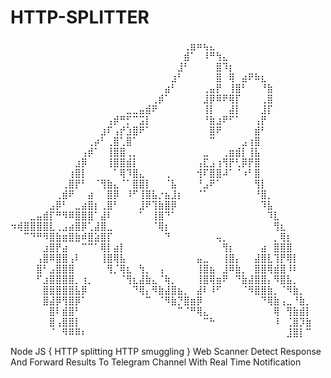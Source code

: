 # HTTP-SPLITTER


⠀⠀⠀⠀⠀⠀⠀⠀⠀⠀⠀⠀⠀⠀⠀⠀⠀⠀⠀⠀⠀⠀⠀⠀⠀⠀⠀⢀⣶⠶⢦⣄⠀⠀⠀⠀⠀⠀⠀⠀⠀⠀⠀⠀⠀⠀⠀
⠀⠀⠀⠀⠀⠀⠀⠀⠀⠀⠀⠀⠀⠀⠀⠀⠀⠀⠀⠀⠀⠀⠀⠀⠀⠀⠀⣾⠁⠀⠸⠛⢳⣄⠀⠀⠀⠀⠀⠀⠀⠀⠀⠀⠀⠀⠀
⠀⠀⠀⠀⠀⠀⠀⠀⠀⠀⠀⠀⠀⠀⠀⠀⠀⠀⠀⠀⠀⠀⠀⠀⠀⠀⣸⠃⠀⠀⠀⠀⣿⠹⡆⠀⠀⠀⠀⠀⠀⠀⠀⠀⠀⠀⠀
⠀⠀⠀⠀⠀⠀⠀⠀⠀⠀⠀⠀⠀⠀⠀⠀⠀⠀⠀⠀⠀⠀⠀⠀⠀⣰⠃⠀⠀⠀⠀⠀⣿⠀⢿⠀⣴⠟⠷⣆⠀⠀⠀⠀⠀⠀⠀
⠀⠀⠀⠀⠀⠀⠀⠀⠀⠀⠀⠀⠀⠀⠀⠀⠀⠀⠀⠀⠀⠀⠀⠀⣴⠃⠀⠀⠀⠀⢀⣤⡟⠀⢸⣿⠃⠀⠀⠘⣷⠀⠀⠀⠀⠀⠀
⠀⠀⠀⠀⠀⠀⠀⠀⠀⠀⠀⠀⠀⠀⠀⠀⠀⠀⠀⠀⠀⠀⢀⡾⠁⠀⠀⠀⠀⠀⣸⡿⠿⠟⢿⡏⠀⠀⠀⢀⣿⠀⠀⠀⠀⠀⠀
⠀⠀⠀⠀⠀⠀⠀⠀⠀⠀⠀⠀⠀⠀⠀⠀⠀⠀⣀⣀⣤⣾⠟⠀⠀⠀⠀⠀⠀⠀⢸⡇⠀⠀⣼⡇⠀⠀⠀⣸⡏⠀⠀⠀⠀⠀⠀
⠀⠀⠀⠀⠀⠀⠀⠀⠀⠀⠀⠀⠀⠀⠀⢠⡾⠛⡋⠉⣩⡇⠀⠀⠀⠀⠀⠀⠀⠀⠘⣷⣰⠟⠋⠁⠀⠀⢠⡟⠀⠀⠀⠀⠀⠀⠀
⠀⠀⠀⠀⠀⠀⠀⠀⠀⠀⠀⠀⠀⠀⣰⠏⢠⡞⣱⣿⠟⠁⠀⠀⠀⠀⠀⠀⠀⠀⠀⣿⠟⠀⠀⠀⠀⠀⣾⠃⠀⠀⠀⠀⠀⠀⠀
⠀⠀⠀⠀⠀⠀⠀⠀⠀⠀⠀⠀⢀⡴⠃⢀⣿⢁⣿⠁⠀⠀⠀⠀⠀⠀⠀⠀⠀⠀⠀⠉⠀⠀⠀⠀⣠⢰⣿⠀⠀⠀⠀⠀⠀⠀⠀
⠀⠀⠀⠀⠀⠀⠀⠀⠀⠀⠀⢠⡾⠁⠀⢸⣿⣿⢀⡀⠀⠀⠀⠀⠀⠀⠀⠀⠀⠀⣀⠀⠀⢀⣶⣾⡇⢸⣧⠀⠀⠀⠀⠀⠀⠀⠀
⠀⠀⠀⠀⠀⠀⠀⠀⠀⠀⣰⡿⠀⠀⠀⢸⣿⣿⣾⡇⠀⠀⠀⠀⠀⠀⠀⠀⠀⢠⣏⣠⢰⢻⡟⢃⡿⡟⣿⠀⠀⠀⠀⠀⠀⠀⠀
⠀⠀⠀⠀⠀⠀⠀⠀⠀⢰⣿⡇⠀⠀⠀⠀⠁⢿⠹⣿⣄⠀⠀⠀⢀⠀⠀⠀⠀⢺⠏⣿⣿⠼⠁⠈⠰⠃⣿⠀⠀⠀⠀⠀⠀⠀⠀
⠀⠀⠀⠀⠀⠀⠀⠀⢀⣿⡟⠃⠀⠈⢻⣷⣄⠈⠁⣿⣿⡇⠀⠀⠈⣧⠀⠀⠀⠘⣠⠟⠁⠀⠀⠀⠀⠀⢻⡇⠀⠀⠀⠀⠀⠀⠀
⠀⠀⠀⠀⠀⠀⠀⢀⣾⠟⠀⠀⣴⠀⠀⣿⡿⠀⠸⠋⢸⣿⣧⡐⣦⣸⡆⠀⠀⠈⠁⠀⠀⠀⠀⠀⠀⠀⠘⣿⡀⠀⠀⠀⠀⠀⠀
⠀⠀⠀⠀⠀⠀⣠⡿⠃⠀⣀⣴⣿⡆⢀⣿⠃⠀⠀⠀⣸⠟⢹⣷⣿⡿⠀⠀⠀⠀⠀⠀⠀⠀⠀⠀⠀⠀⠀⠹⣧⠀⠀⠀⠀⠀⠀
⠀⠀⠀⣀⣤⣾⡏⠛⠻⠿⣿⣿⣿⠁⣼⠇⠀⠀⠀⠀⠁⠀⢸⣿⠙⠁⠀⠀⠀⠀⠀⠀⠀⠀⠀⠀⠀⠀⠀⠀⠹⣇⠀⠀⠀⠀⠀
⠲⢾⣿⣿⣿⣿⣇⢀⣠⣴⣿⡿⢁⣼⣿⣀⠀⠀⠀⠀⠀⠀⠈⢿⡆⠀⠀⠀⠀⠀⠀⠀⠀⠀⠀⠀⠀⠀⠀⠀⠀⢻⣆⠀⠀⠀⠀
⠀⠀⠉⠙⠛⠻⣿⣷⣶⣿⣷⠾⣿⣵⣿⡏⠀⠀⠀⠀⠀⠀⠀⠀⠙⠀⠀⠀⠀⠀⠀⠀⢤⡀⠀⠀⠀⠀⠀⠀⠀⡀⢿⡆⠀⠀⠀
⠀⠀⠀⠀⠀⣰⣿⡟⣴⠀⠀⠉⠉⠁⢿⡇⣴⡇⠀⠀⠀⠀⠀⠀⠀⠀⠀⠀⠀⠀⠀⠀⠀⢻⡆⠀⠀⠀⠀⣴⠀⣿⣿⣿⠀⠀⠀
⠀⠀⠀⠀⢠⣿⠿⣿⣿⢠⠇⠀⠀⠀⢸⣿⢿⣧⠀⠀⠀⠀⠀⠀⠀⠀⠀⠀⠀⣤⣀⠀⠀⢸⣿⡄⠀⠀⣼⣿⣇⢹⡟⢿⡇⠀⠀
⠀⠀⠀⠀⣿⠃⣠⣿⣿⣿⠀⠀⠀⠀⠀⢻⡈⢿⣆⠀⢳⡀⠀⢠⠀⠀⠀⠀⠀⢸⣿⣦⠀⣸⠿⣷⡀⠀⣿⣿⢿⣾⣿⠸⠇⠀⠀
⠀⠀⠀⠀⠋⣰⣿⣿⣿⣿⡀⢰⡀⠀⠀⠀⠀⠈⢻⣆⣼⣷⣄⠈⢷⡀⠀⠀⠀⢸⣿⢿⣶⠟⠀⠙⣷⣼⣿⣿⡄⠻⣿⣧⡀⠀⠀
⠀⠀⠀⠀⠀⣿⣿⣿⣿⣿⣧⡿⠀⠀⠀⠀⠀⠀⠀⠙⢿⡄⠻⣷⣼⣿⣦⡀⠀⣼⠇⠸⠋⠀⠀⠀⠈⠻⣿⣿⣷⡀⠈⠻⣷⡀⠀
⠀⠀⠀⠀⠀⣿⣼⡿⢻⣿⡿⠁⠀⠀⠀⠀⠀⠀⠀⠀⠀⠉⠀⠈⠻⣷⡙⣿⣶⡿⠀⠀⠀⠀⠀⠀⠀⠀⠀⠙⢿⣷⢠⣀⠘⣷⡀
⠀⠀⠀⠀⠀⠀⣿⠇⣾⣿⠃⠀⠀⠀⠀⠀⠀⠀⠀⠀⠀⠀⠀⠀⠀⠀⠉⠈⠛⢿⣄⠀⠀⠀⠀⠀⠀⠀⠀⠀⠀⢿⠀⢻⣷⣾⡇
⠀⠀⠀⠀⠀⠀⣿⢠⣿⣿⡇⠀⠀⠀⠀⠀⠀⠀⠀⠀⠀⠀⠀⠀⠀⠀⠀⠀⠀⠀⠉⠓⠀⠀⠀⠀⠀⠀⠀⠀⠀⠸⠀⢈⣿⡹⣷
⠀⠀⠀⠀⠀⠀⠈⠀⠻⠿⠿⠆⠀⠀⠀⠀⠀⠀⠀⠀⠀⠀⠀⠀⠀⠀⠀⠀⠀⠀⠀⠀⠀⠀⠀⠀⠀⠀⠀⠀⠀⠀⠀⣸⣿⡇⠉


Node JS { HTTP splitting HTTP smuggling } Web Scanner Detect Response And Forward Results To Telegram Channel With Real Time Notification
